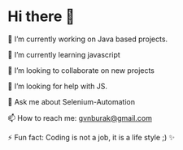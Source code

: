 # Hi there 👋
🔭 I’m currently working on Java based projects.

🌱 I’m currently learning javascript

👯 I’m looking to collaborate on new projects

🤔 I’m looking for help with JS.

💬 Ask me about Selenium-Automation

📫 How to reach me: gvnburak@gmail.com

⚡ Fun fact: Coding is not a job, it is a life style ;) ✨
